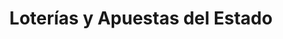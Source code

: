 ---
title: "Loterías y Apuestas del Estado"
url: /velez-de-benaudalla/loterias-y-apuestas-del-estado/
shop: lotería
---